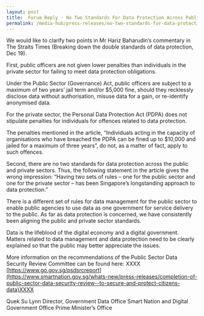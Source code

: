 ```yaml
---
layout: post
title:  Forum Reply - No Two Standards For Data Protection Across Public And Private Sectors
permalink: /media-hub/press-releases/no-two-standards-for-data-protection-across-public-and-private-sectors
---
```


We would like to clarify two points in Mr Hariz Baharudin’s commentary in The Straits Times (Breaking down the double standards of data protection, Dec 19).

First, public officers are not given lower penalties than individuals in the private sector for failing to meet data protection obligations.

Under the Public Sector (Governance) Act, public officers are subject to a maximum of two years’ jail term and/or $5,000 fine, should they recklessly disclose data without authorisation, misuse data for a gain, or re-identify anonymised data.

For the private sector, the Personal Data Protection Act (PDPA) does not stipulate penalties for individuals for offences related to data protection.

The penalties mentioned in the article, “Individuals acting in the capacity of organisations who have breached the PDPA can be fined up to $10,000 and jailed for a maximum of three years”, do not, as a matter of fact, apply to such offences.

Second, there are no two standards for data protection across the public and private sectors. Thus, the following statement in the article gives the wrong impression: “Having two sets of rules – one for the public sector and one for the private sector – has been Singapore’s longstanding approach to data protection.”

There is a different set of rules for data management for the public sector to enable public agencies to use data as one government for service delivery to the public. As far as data protection is concerned, we have consistently been aligning the public and private sector standards.

Data is the lifeblood of the digital economy and a digital government. Matters related to data management and data protection need to be clearly explained so that the public may better appreciate the issues.

More information on the recommendations of the Public Sector Data Security Review Committee can be found here: XXXX [https://www.go.gov.sg/psdsrcreport](https://www.smartnation.gov.sg/whats-new/press-releases/completion-of-public-sector-data-security-review--to-secure-and-protect-citizens-data)XXXX

Quek Su Lynn
Director, Government Data Office
Smart Nation and Digital Government Office
Prime Minister’s Office
